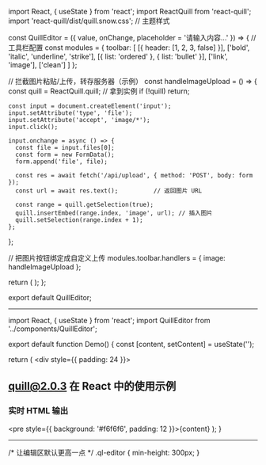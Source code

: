 import React, { useState } from 'react';
import ReactQuill from 'react-quill';
import 'react-quill/dist/quill.snow.css';   // 主题样式

const QuillEditor = ({ value, onChange, placeholder = '请输入内容…' }) => {
  // 工具栏配置
  const modules = {
    toolbar: [
      [{ header: [1, 2, 3, false] }],
      ['bold', 'italic', 'underline', 'strike'],
      [{ list: 'ordered' }, { list: 'bullet' }],
      ['link', 'image'],
      ['clean']
    ]
  };

  // 拦截图片粘贴/上传，转存服务器（示例）
  const handleImageUpload = () => {
    const quill = ReactQuill.quill;          // 拿到实例
    if (!quill) return;

    const input = document.createElement('input');
    input.setAttribute('type', 'file');
    input.setAttribute('accept', 'image/*');
    input.click();

    input.onchange = async () => {
      const file = input.files[0];
      const form = new FormData();
      form.append('file', file);

      const res = await fetch('/api/upload', { method: 'POST', body: form });
      const url = await res.text();          // 返回图片 URL

      const range = quill.getSelection(true);
      quill.insertEmbed(range.index, 'image', url); // 插入图片
      quill.setSelection(range.index + 1);
    };
  };

  // 把图片按钮绑定成自定义上传
  modules.toolbar.handlers = { image: handleImageUpload };

  return (
    <ReactQuill
      theme="snow"
      value={value}
      onChange={onChange}
      modules={modules}
      placeholder={placeholder}
    />
  );
};

export default QuillEditor;






--------

import React, { useState } from 'react';
import QuillEditor from '../components/QuillEditor';

export default function Demo() {
  const [content, setContent] = useState('');

  return (
    <div style={{ padding: 24 }}>
      <h2>quill@2.0.3 在 React 中的使用示例</h2>
      <QuillEditor value={content} onChange={setContent} />
      <h3>实时 HTML 输出</h3>
      <pre style={{ background: '#f6f6f6', padding: 12 }}>{content}</pre>
    </div>
  );
}



------

/* 让编辑区默认更高一点 */
.ql-editor {
  min-height: 300px;
}
